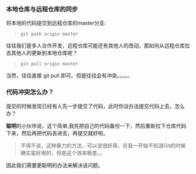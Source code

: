 ### 本地仓库与远程仓库的同步


将本地的代码提交到远程仓库的master分支:

>     git push origin master


往往我们是多人合作开发，远程仓库可能还有其他人的改动，那如何从远程仓库拉去其他人的更新到本地仓库呢？

>     git pull origin master



当然，往往直接 git pull 即可。但是往往会有冲突。。。。。


### 代码冲突怎么办？

提交的时候发现已经有人先一步提交了代码，此时你没办法提交代码上去，怎么办？

**聪明**的小伙伴说，这个简单,我先把自己的代码备份一下，然后重新拉下仓库代码下来，然后再把代码丢进去，再提交就好啦。

> 不得不说，这种暴力的方法，可以说很好用，在我一开始不知道Git的时候确实蛮好用的，但是这个效率极差。。


因此我们需要更聪明的办法来解决该问题。


